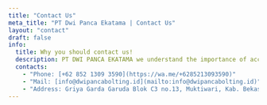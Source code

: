 ```yaml
---
title: "Contact Us"
meta_title: "PT Dwi Panca Ekatama | Contact Us"
layout: "contact"
draft: false
info: 
  title: Why you should contact us!
  description: PT DWI PANCA EKATAMA we understand the importance of accurate and reliable bolting and hydraulic torque techniques. Whether you are dealing with heavy machinery, pipelines, or industrial equipment, we have the expertise to handle any project.
  contacts: 
    - "Phone: [+62 852 1309 3590](https://wa.me/+6285213093590)"
    - "Mail: [info@dwipancabolting.id](mailto:info@dwipancabolting.id)"
    - "Address: Griya Garda Garuda Blok C3 no.13, Muktiwari, Kab. Bekasi, Jawa Barat, Indonesia"
---
```

